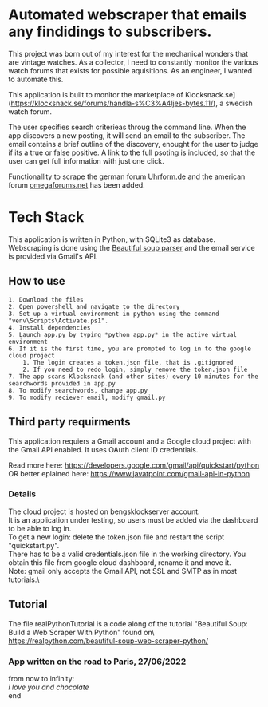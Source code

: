 # Automated webscraper that emails any findidings to subscribers.
This project was born out of my interest for the mechanical wonders that are vintage watches. As a collector, I need to constantly monitor the various watch forums that exists for possible aquisitions. As an engineer, I wanted to automate this.

This application is built to monitor the marketplace of Klocksnack.se](https://klocksnack.se/forums/handla-s%C3%A4ljes-bytes.11/), a swedish watch forum.

The user specifies search criterieas throug the command line. When the app discovers a new posting, it will send an email to the subscriber. The email contains a brief outline of the discovery, enought for the user to judge if its a true or false positive. A link to the full psoting is included, so that the user can get full information with just one click.

Functionallity to scrape the german forum [Uhrform.de](https://uhrforum.de/forums/angebote.11/) and the american forum [omegaforums.net](https://omegaforums.net/forums/private-watch-sales/) has been added.

# Tech Stack
This application is written in Python, with SQLite3 as database. Webscraping is done using the [Beautiful soup parser](https://beautiful-soup-4.readthedocs.io/en/latest/#) and the email service is provided via Gmail's API.

## How to use
    1. Download the files
    2. Open powershell and navigate to the directory
    3. Set up a virtual environment in python using the command "venv\Scripts\Activate.ps1".
    4. Install dependencies
    5. Launch app.py by typing *python app.py* in the active virtual environment
    6. If it is the first time, you are prompted to log in to the google cloud project
        1. The login creates a token.json file, that is .gitignored
        2. If you need to redo login, simply remove the token.json file
    7. The app scans Klocksnack (and other sites) every 10 minutes for the searchwords provided in app.py
    8. To modify searchwords, change app.py
    9. To modify reciever email, modify gmail.py

## Third party requirments
This application requiers a Gmail account and a Google cloud project with the Gmail API enabled. It uses OAuth client ID credentials.

Read more here: https://developers.google.com/gmail/api/quickstart/python \
OR better eplained here: https://www.javatpoint.com/gmail-api-in-python

### Details
The cloud project is hosted on bengsklockserver account.\
It is an application under testing, so users must be added via the dashboard to be able to log in.\
To get a new login: delete the token.json file and restart the script "quickstart.py".\
There has to be a valid credentials.json file in the working directory. You obtain this file from google cloud dashboard, rename it and move it.\
Note: gmail only accepts the Gmail API, not SSL and SMTP as in most tutorials.\

## Tutorial
The file realPythonTutorial is a code along of the tutorial "Beautiful Soup: Build a Web Scraper With Python" found on\ https://realpython.com/beautiful-soup-web-scraper-python/

### App written on the road to Paris, 27/06/2022
from now to infinity:\
    *i love you and chocolate*\
end
